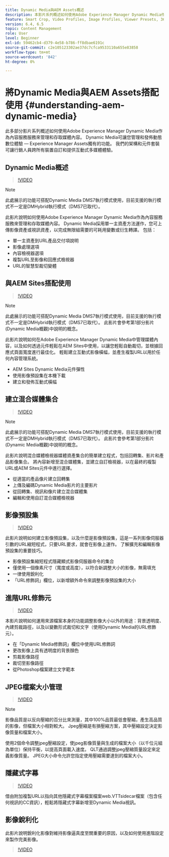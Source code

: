 ```yaml
---
title: Dynamic Media與AEM Assets概述
description: 本影片系列概述如何使用Adobe Experience Manager Dynamic Media作為內容服務服務來管理和存取媒體內容。 Dynamic Media可讓您管理和發佈動態數位體驗 — Experience Manager Assets獨有的功能。 我們的架構和元件套裝可讓行銷人員跨所有裝置自訂和提供互動式多媒體體驗。
feature: Smart Crop, Video Profiles, Image Profiles, Viewer Presets, 360 VR Video, Image Sets, Spin Sets
version: 6.4, 6.5
topic: Content Management
role: User
level: Beginner
exl-id: 59462cb4-d379-4e58-b786-ff8dbae6191c
source-git-commit: c2e105123302ae37dc7cfca9533110a655e83858
workflow-type: tm+mt
source-wordcount: '842'
ht-degree: 0%

---
```


# 將Dynamic Media與AEM Assets搭配使用 {#understanding-aem-dynamic-media}

此多部分影片系列概述如何使用Adobe Experience Manager Dynamic Media作為內容服務服務來管理和存取媒體內容。 Dynamic Media可讓您管理和發佈動態數位體驗 — Experience Manager Assets獨有的功能。 我們的架構和元件套裝可讓行銷人員跨所有裝置自訂和提供互動式多媒體體驗。

## Dynamic Media概述

>[!VIDEO](https://video.tv.adobe.com/v/27144?quality=12&learn=on)

>[!NOTE]
>
>此處展示的功能可搭配Dynamic Media DMS7執行模式使用，目前支援的執行模式不一定是DMHybrid執行模式（DMS7已取代）。

此影片說明如何使用Adobe Experience Manager Dynamic Media作為內容服務服務來管理和存取媒體內容。 Dynamic Media採用單一主資產方法運作，您可上傳影像資產或視訊資產，以完成無限組需要的可耗用變數或衍生轉譯。 包括：

* 單一主資產到URL產品交付項說明
* 影像處理選項
* 內容檢視器選項
* 複製URL至影像和回應式檢視器
* URL的智慧型裁切變體

## 與AEM Sites搭配使用

>[!VIDEO](https://video.tv.adobe.com/v/27145?quality=12&learn=on)

>[!NOTE]
>
>此處展示的功能可搭配Dynamic Media DMS7執行模式使用，目前支援的執行模式不一定是DMHybrid執行模式（DMS7已取代）。 此影片會參考第1部分影片(Dynamic Media概觀)中說明的概念。

此影片說明如何在Adobe Experience Manager Dynamic Media中管理媒體內容，以及如何透過元件輕鬆在AEM Sites中使用，以讓您輕鬆自動裁切，並根據回應式頁面寬度進行最佳化。 輕鬆建立互動式影像橫幅，並產生複製URL以用於任何內容管理系統。

* AEM Sites Dynamic Media元件彈性
* 使用影像預設集在本機下載
* 建立和發佈互動式橫幅

## 建立混合媒體集合

>[!VIDEO](https://video.tv.adobe.com/v/27146?quality=12&learn=on)

>[!NOTE]
>
>此處展示的功能可搭配Dynamic Media DMS7執行模式使用，目前支援的執行模式不一定是DMHybrid執行模式（DMS7已取代）。 此影片會參考第1部分影片(Dynamic Media概觀)中說明的概念。

此影片說明混合媒體檢視器媒體資產集合的簡單建立程式，包括回轉集、影片和產品影像集合。 將內容新增至混合媒體集，並建立自訂檢視器，以在最終的複製URL或AEM Sites元件中進行選擇。

* 從適當的產品像片建立回轉集
* 上傳及編碼Dynamic Media影片的主要影片
* 從回轉集、視訊和像片建立混合媒體集
* 編輯和使用自訂混合媒體檢視器

## 影像預設集

>[!VIDEO](https://video.tv.adobe.com/v/27320?quality=12&learn=on)

此影片說明如何建立影像預設集，以及什麼是影像預設集，這是一系列影像伺服器引數的URL縮短程式，只要URL要求，就會在影像上運作。 了解擴充和編輯影像預設集的重要技巧。

* 影像預設集縮短程式隱藏顯式影像伺服器命令的集合
* 僅使用一個像素尺寸（寬度或高度），以符合新調整大小的影像，無需填充
* 一律使用銳利化
* 「URL修飾詞」欄位，以新增額外命令來調整影像預設集的大小

## 進階URL修飾元

>[!VIDEO](https://video.tv.adobe.com/v/27319?quality=12&learn=on)

本影片說明如何運用來源檔案本身的功能調整影像大小以外的用途：背景透明度、內建剪裁路徑，以及以變數形式裁切和文字（使用Dynamic Media的URL修飾元）。

* 在「Dynamic Media修飾詞」欄位中使用URL修飾詞
* 更改影像上具有透明度的背景顏色
* 剪裁影像路徑
* 裁切至影像路徑
* 從Photoshop檔案建立文字範本

## JPEG檔案大小管理

>[!VIDEO](https://video.tv.adobe.com/v/27404?quality=12&learn=on)


>[!NOTE]
>
>影像品質是以反向壓縮的百分比來測量，其中100%品質最低會壓縮，產生高品質的影像，但檔案大小相對較大。 Jpeg壓縮是有損壓縮方案，其中壓縮設定決定影像質量和檔案大小。

使用2個命令調整jpeg壓縮設定，使jpeg影像質量與生成的檔案大小（以千位元組為單位）保持平衡，以提高頁面載入速度。 QLT通過調整jpeg壓縮質量設定來定義影像質量。 JPEG大小命令允許您指定使用壓縮需要達到的檔案大小。

## 隱藏式字幕

>[!VIDEO](https://video.tv.adobe.com/v/28074?quality=12&learn=on)

借由附加複製URL以指向其他隱藏式字幕檔案檔案web.VTTsidecar檔案（包含任何視訊的CC資訊），輕鬆將隱藏式字幕新增至Dynamic Media視訊。

## 影像銳利化

此影片說明銳利化影像對維持影像逼真度至關重要的原因，以及如何使用進階設定來製作完美影像。

>[!VIDEO](https://demos-pub.assetsadobe.com/etc/dam/viewers/s7viewers/html5/VideoViewer.html?asset=%2Fcontent%2Fdam%2Fdm-public-facing-upgrade-portal-video%2F04_DynamicImagery_AdvancedSettings_071917_BH.mp4&amp;config=/etc/dam/presets/viewer/Video_social&amp;serverUrl=https%3A%2F%2Fadobedemo62-h.assetsadobe.com%2Fis%2Fimage%2F&amp;contenturl=%2F&amp;config2=/etc/dam/presets/analytics&amp;videoserverurl=https://gateway-na.assetsadobe.com/DMGateway/public/demoCo&amp;posterimage=/content/dam/dm-public-facing-upgrade-portal-video/04_DynamicImagery_AdvancedSettings_071917_BH.mp4)
